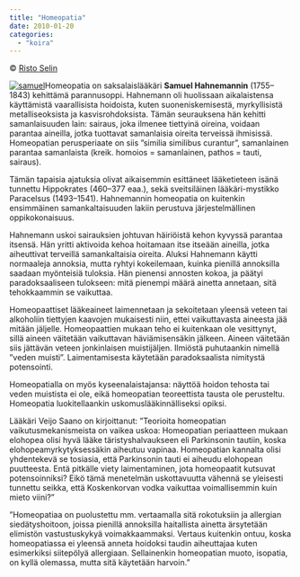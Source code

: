 ```yaml
---
title: "Homeopatia"
date: 2010-01-20
categories: 
  - "koira"
---
```


© [Risto Selin](http://www.ursa.fi/ursa/tuotteet/kirjakauppa/index.php4?TOIMINTO_1=nayta_tuotteet&TUOTE=98 "http://www.ursa.fi/ursa/tuotteet/kirjakauppa/index.php4?TOIMINTO_1=nayta_tuotteet&TUOTE=98")

[![samuel](images/samuel.jpg)](https://www.katiska.eu/wp-content/uploads/2010/01/samuel.jpg)Homeopatia on saksalaislääkäri **Samuel Hahnemannin** (1755–1843) kehittämä parannusoppi. Hahnemann oli huolissaan aikalaistensa käyttämistä vaarallisista hoidoista, kuten suoneniskemisestä, myrkyllisistä metalliseoksista ja kasvisrohdoksista. Tämän seurauksena hän kehitti samanlaisuuden lain: sairaus, joka ilmenee tiettyinä oireina, voidaan parantaa aineilla, jotka tuottavat samanlaisia oireita terveissä ihmisissä. Homeopatian perusperiaate on siis ”similia similibus curantur”, samanlainen parantaa samanlaista (kreik. homoios = samanlainen, pathos = tauti, sairaus).

<!--more-->Tämän tapaisia ajatuksia olivat aikaisemmin esittäneet lääketieteen isänä tunnettu Hippokrates (460–377 eaa.), sekä sveitsiläinen lääkäri-mystikko Paracelsus (1493–1541). Hahnemannin homeopatia on kuitenkin ensimmäinen samankaltaisuuden lakiin perustuva järjestelmällinen oppikokonaisuus.

Hahnemann uskoi sairauksien johtuvan häiriöistä kehon kyvyssä parantaa itsensä. Hän yritti aktivoida kehoa hoitamaan itse itseään aineilla, jotka aiheuttivat terveillä samankaltaisia oireita. Aluksi Hahnemann käytti normaaleja annoksia, mutta ryhtyi kokeilemaan, kuinka pienillä annoksilla saadaan myönteisiä tuloksia. Hän pienensi annosten kokoa, ja päätyi paradoksaaliseen tulokseen: mitä pienempi määrä ainetta annetaan, sitä tehokkaammin se vaikuttaa.

Homeopaattiset lääkeaineet laimennetaan ja sekoitetaan yleensä veteen tai alkoholiin tiettyjen kaavojen mukaisesti niin, ettei vaikuttavasta aineesta jää mitään jäljelle. Homeopaattien mukaan teho ei kuitenkaan ole vesittynyt, sillä aineen väitetään vaikuttavan häviämisensäkin jälkeen. Aineen väitetään siis jättävän veteen jonkinlaisen muistijäljen. Ilmiöstä puhutaankin nimellä ”veden muisti”. Laimentamisesta käytetään paradoksaalista nimitystä potensointi.

Homeopatialla on myös kyseenalaistajansa: näyttöä hoidon tehosta tai veden muistista ei ole, eikä homeopatian teoreettista tausta ole perusteltu. Homeopatia luokitellaankin uskomuslääkinnälliseksi opiksi.

Lääkäri Veijo Saano on kirjoittanut: ”Teorioita homeopatian vaikutusmekanismeista on vaikea uskoa: Homeopatian periaatteen mukaan elohopea olisi hyvä lääke täristyshalvaukseen eli Parkinsonin tautiin, koska elohopeamyrkytyksessäkin aiheutuu vapinaa. Homeopatian kannalta olisi yhdentekevä se tosiasia, että Parkinsonin tauti ei aiheudu elohopean puutteesta. Entä pitkälle viety laimentaminen, jota homeopaatit kutsuvat potensoinniksi? Eikö tämä menetelmän uskottavuutta vähennä se yleisesti tunnettu seikka, että Koskenkorvan vodka vaikuttaa voimallisemmin kuin mieto viini?”

”Homeopatiaa on puolustettu mm. vertaamalla sitä rokotuksiin ja allergian siedätyshoitoon, joissa pienillä annoksilla haitallista ainetta ärsytetään elimistön vastustuskykyä voimakkaammaksi. Vertaus kuitenkin ontuu, koska homeopatiassa ei yleensä anneta hoidoksi taudin aiheuttajaa kuten esimerkiksi siitepölyä allergiaan. Sellainenkin homeopatian muoto, isopatia, on kyllä olemassa, mutta sitä käytetään harvoin.”
